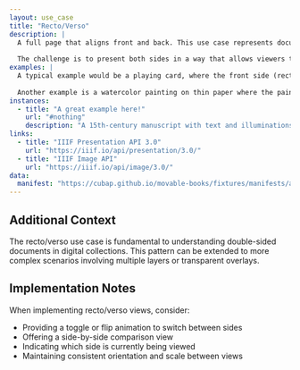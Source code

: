 ```yaml
---
layout: use_case
title: "Recto/Verso"
description: |
  A full page that aligns front and back. This use case represents documents where both sides of a page contain content that should be viewed and aligned together, such as a manuscript page with text on both sides or a document with illustrations on both the front (recto) and back (verso) of a single leaf.
  
  The challenge is to present both sides in a way that allows viewers to understand the spatial relationship between the two sides and potentially see through translucent materials or align watermarks, damage, and other features visible from both sides.
examples: |
  A typical example would be a playing card, where the front side (recto) displays the card's value and suit, while the back side (verso) features a decorative pattern. Both sides are integral to the card's identity and use.
  
  Another example is a watercolor painting on thin paper where the paint has bled through to the reverse side, creating a secondary image that complements the primary artwork.
instances:
  - title: "A great example here!"
    url: "#nothing"
    description: "A 15th-century manuscript with text and illuminations on both recto and verso sides"
links:
  - title: "IIIF Presentation API 3.0"
    url: "https://iiif.io/api/presentation/3.0/"
  - title: "IIIF Image API"
    url: "https://iiif.io/api/image/3.0/"
data:
  manifest: "https://cubap.github.io/movable-books/fixtures/manifests/all.json"
---
```


## Additional Context

The recto/verso use case is fundamental to understanding double-sided documents in digital collections. This pattern can be extended to more complex scenarios involving multiple layers or transparent overlays.

## Implementation Notes

When implementing recto/verso views, consider:
- Providing a toggle or flip animation to switch between sides
- Offering a side-by-side comparison view
- Indicating which side is currently being viewed
- Maintaining consistent orientation and scale between views

